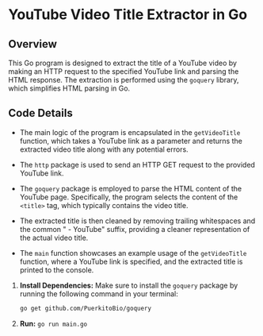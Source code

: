 # YouTube Video Title Extractor in Go

## Overview

This Go program is designed to extract the title of a YouTube video by making an HTTP request to the specified YouTube link and parsing the HTML response. The extraction is performed using the `goquery` library, which simplifies HTML parsing in Go.

## Code Details

- The main logic of the program is encapsulated in the `getVideoTitle` function, which takes a YouTube link as a parameter and returns the extracted video title along with any potential errors.

- The `http` package is used to send an HTTP GET request to the provided YouTube link.

- The `goquery` package is employed to parse the HTML content of the YouTube page. Specifically, the program selects the content of the `<title>` tag, which typically contains the video title.

- The extracted title is then cleaned by removing trailing whitespaces and the common " - YouTube" suffix, providing a cleaner representation of the actual video title.

- The `main` function showcases an example usage of the `getVideoTitle` function, where a YouTube link is specified, and the extracted title is printed to the console.

1. **Install Dependencies:**
   Make sure to install the `goquery` package by running the following command in your terminal:
   ```bash
   go get github.com/PuerkitoBio/goquery

2. **Run:**
   ```go run main.go```
